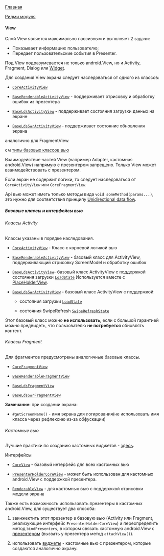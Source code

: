 [Главная](../../../docs/main.md)

[Ридми модуля](../README.md)

#### View

Слой View является максимально пассивным и выполняет 2 задачи:
- Показывает информацию пользователю;
- Передает пользовательские события в Presenter.

Под View подразумевается не только android.View, но и Activity, Fragment,
Dialog или [Widget][widget].

Для создания View экрана следует наследоваться от одного из классов:

- [`CoreActivityView`][core]

- [`BaseRenderableActivityView`][render] - поддерживает отрисовку и обработку ошибок из презентера

- [`BaseLdsActivityView`][lds] - поддерживает состояния загрузки данных на экране

- [`BaseLdsSwrActivityView`][swr] - поддерживает состояние обновления экрана

аналогично для FragmentView.

см [типы базовых классов вью](#базовые-классы-и-интерфейсы-вью)

Взаимодействие частей View (например Adapter, кастомная android.View)
напрямую с презентером запрещено.
Только View может взаимодействовать с презентером.

Если экран не содержит логики, то следует наследоваться от `CoreActivityView`
или `CoreFragmentView`.

Api вью может иметь только методы вида `void someMethod(params...)`,
это нужно для соответствия принципу [Unidirectional data flow][presenter].

##### Базовые классы и интерфейсы вью

###### Классы Activity
Классы указаны в порядке наследования.

* [`CoreActivityView`][core] - Класс с корневой логикой вью

* [`BaseRenderableActivityView`][render] - базовый класс для ActivityView,
поддерживающий отрисовку ScreenModel и обработку ошибок

* [`BaseLdsActivityView`][lds]- базовый класс ActivityView c поддержкой
состояния загрузки [`LoadState`][ls]
Используется вместе с [PlaceHolderView][placeholder].

* [`BaseLdsSwrActivityView`][swr] - базовый класс ActivityView c поддержкой:

    * состояния загрузки [`LoadState`][ls]

    * состояния SwipeRefresh [`SwipeRefreshState`][sws]

Этот базовый класс можно **не использовать**, если с большой гарантией можно
предвидеть, что пользователю **не потребуется** обновлять контент.

###### Классы Fragment
Для фрагментов предусмотрены аналогичные базовые классы.

* [`CoreFragmentView`][core_f]

* [`BaseRenderableFragmentView`][render_f]

* [`BaseLdsFragmentView`][lds_f]

* [`BaseLdsSwrFragmentView`][swr_f]


**Замечание**:
при создании экрана:
* `#getScreenName()` - имя экрана для логирования(не использовать имя класса
через рефлексию из-за обфускации)

###### Кастомные вью

Лучшие практики по созданию кастомных виджетов - [здесь][custom].

Интерфейсы

   * [`CoreView`][core_v] - базовый интерфейс для всех кастомных вью

   * [`PresenterHolderCoreView`][presenter_holder] - может быть использован
   для кастомных android.View c поддержкой презентера.

   * [`RenderableView`][render_v] - для кастомных вью с поддержкой
   отрисовки модели экрана


Также есть возможность использовать презентеры в кастомных android.View,
для существует два способа:

1. заинжектить этот презентер в базовую вью
(Activity или Fragment, реализующие интерфейс `PresenterHolderCoreView`)
и переопределить метод `bindPresenters`,
в котором связать кастомную android.View с [презентером][presenter]
(вызвать у презентера метод `attachView()`).

1. использовать [виджеты][widget] - кастомные вью с презентером, которые создаются
аналогично экрану.

[core]: ../src/main/java/ru/surfstudio/android/core/mvp/activity/CoreActivityView.java
[render]: ../src/main/java/ru/surfstudio/android/core/mvp/activity/BaseRenderableActivityView.java
[lds]: ../src/main/java/ru/surfstudio/android/core/mvp/activity/BaseLdsActivityView.java
[swr]: ../src/main/java/ru/surfstudio/android/core/mvp/activity/BaseLdsSwrActivityView.java
[core_f]: ../src/main/java/ru/surfstudio/android/core/mvp/fragment/CoreFragmentView.java
[render_f]: ../src/main/java/ru/surfstudio/android/core/mvp/fragment/BaseRenderableFragmentView.java
[lds_f]: ../src/main/java/ru/surfstudio/android/core/mvp/fragment/BaseLdsFragmentView.java
[swr_f]: ../src/main/java/ru/surfstudio/android/core/mvp/fragment/BaseLdsSwrFragmentView.java
[core_v]: ../src/main/java/ru/surfstudio/android/core/mvp/view/CoreView.java
[render_v]: ../src/main/java/ru/surfstudio/android/core/mvp/view/RenderableView.java
[presenter_holder]: ../src/main/java/ru/surfstudio/android/core/mvp/view/PresenterHolderCoreView.java
[presenter]: presenter.md
[custom]: ../../../docs/ui/custom_views.md
[ls]: ../../../template/base_feature/src/main/java/ru/surfstudio/standard/ui/placeholder/LoadState.kt
[sws]: ../src/main/java/ru/surfstudio/android/core/mvp/model/state/SwipeRefreshState.java
[placeholder]: ../../../custom-view/README.md
[widget]: ../../../mvp/lib-mvp-widget/README.md